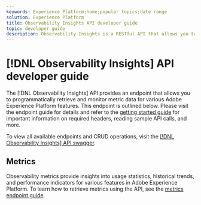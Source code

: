 ```yaml
---
keywords: Experience Platform;home;popular topics;date range
solution: Experience Platform
title: Observability Insights API developer guide
topic: developer guide
description: Observability Insights is a RESTful API that allows you to expose key observability metrics in Adobe Experience Platform. These metrics provide insights into Platform usage statistics, health-checks for Platform services, historical trends, and performance indicators for various Platform functionalities.
---
```


# [!DNL Observability Insights] API developer guide

The [!DNL Observability Insights] API provides an endpoint that allows you to programmatically retrieve and monitor metric data for various Adobe Experience Platform features. This endpoint is outlined below. Please visit the endpoint guide for details and refer to the [getting started guide](./getting-started.md) for important information on required headers, reading sample API calls, and more.

To view all available endpoints and CRUD operations, visit the [[!DNL Observability Insights] API swagger](https://www.adobe.io/apis/experienceplatform/home/api-reference.html#!acpdr/swagger-specs/observability-insights.yaml).

## Metrics

Observability metrics provide insights into usage statistics, historical trends, and performance indicators for various features in Adobe Experience Platform. To learn how to retrieve metrics using the API, see the [metrics endpoint guide](./metrics.md).